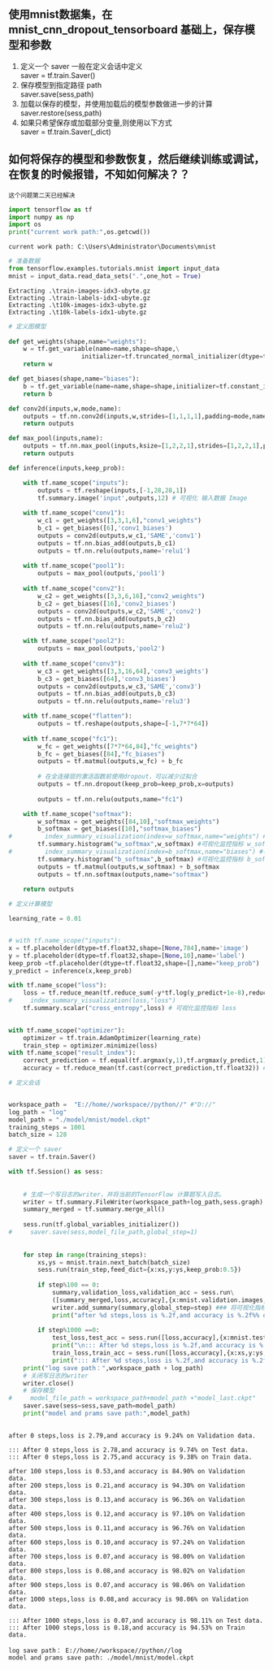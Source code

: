 
## 使用mnist数据集，在mnist_cnn_dropout_tensorboard 基础上，保存模型和参数

1. 定义一个 saver 一般在定义会话中定义  
    saver = tf.train.Saver() 
2. 保存模型到指定路径 path    
    saver.save(sess,path)  
3. 加载以保存的模型，并使用加载后的模型参数做进一步的计算  
    saver.restore(sess,path)  
4. 如果只希望保存或加载部分变量,则使用以下方式    
    saver = tf.train.Saver(_dict)   
    
## 如何将保存的模型和参数恢复，然后继续训练或调试，在恢复的时候报错，不知如何解决？？
    这个问题第二天已经解决
    



```python
import tensorflow as tf
import numpy as np
import os
print("current work path:",os.getcwd())
```

    current work path: C:\Users\Administrator\Documents\mnist
    


```python
# 准备数据
from tensorflow.examples.tutorials.mnist import input_data
mnist = input_data.read_data_sets(".",one_hot = True)
```

    Extracting .\train-images-idx3-ubyte.gz
    Extracting .\train-labels-idx1-ubyte.gz
    Extracting .\t10k-images-idx3-ubyte.gz
    Extracting .\t10k-labels-idx1-ubyte.gz
    


```python
# 定义图模型
   
def get_weights(shape,name="weights"):
    w = tf.get_variable(name=name,shape=shape,\
                    initializer=tf.truncated_normal_initializer(dtype=tf.float32,mean=0,stddev=0.1))
    return w

def get_biases(shape,name="biases"):
    b = tf.get_variable(name=name,shape=shape,initializer=tf.constant_initializer(0.1)) 
    return b

def conv2d(inputs,w,mode,name):
    outputs = tf.nn.conv2d(inputs,w,strides=[1,1,1,1],padding=mode,name=name)
    return outputs

def max_pool(inputs,name):
    outputs = tf.nn.max_pool(inputs,ksize=[1,2,2,1],strides=[1,2,2,1],padding='SAME',name=name)
    return outputs

def inference(inputs,keep_prob):

    with tf.name_scope("inputs"):
        outputs = tf.reshape(inputs,[-1,28,28,1]) 
        tf.summary.image('input',outputs,12) # 可视化 输入数据 Image
        
    with tf.name_scope("conv1"):
        w_c1 = get_weights([3,3,1,6],"conv1_weights")
        b_c1 = get_biases([6],'conv1_biases')
        outputs = conv2d(outputs,w_c1,'SAME','conv1')
        outputs = tf.nn.bias_add(outputs,b_c1)
        outputs = tf.nn.relu(outputs,name='relu1')
    
    with tf.name_scope("pool1"):
        outputs = max_pool(outputs,'pool1')
        
    with tf.name_scope("conv2"):
        w_c2 = get_weights([3,3,6,16],"conv2_weights")
        b_c2 = get_biases([16],'conv2_biases')
        outputs = conv2d(outputs,w_c2,'SAME','conv2')
        outputs = tf.nn.bias_add(outputs,b_c2)
        outputs = tf.nn.relu(outputs,name='relu2')

    with tf.name_scope("pool2"):
        outputs = max_pool(outputs,'pool2')
        
    with tf.name_scope("conv3"):
        w_c3 = get_weights([3,3,16,64],'conv3_weights')
        b_c3 = get_biases([64],'conv3_biases')
        outputs = conv2d(outputs,w_c3,'SAME','conv3')
        outputs = tf.nn.bias_add(outputs,b_c3)
        outputs = tf.nn.relu(outputs,name='relu3')

    with tf.name_scope("flatten"):
        outputs = tf.reshape(outputs,shape=[-1,7*7*64])
        
    with tf.name_scope("fc1"):
        w_fc = get_weights([7*7*64,84],"fc_weights")
        b_fc = get_biases([84],"fc_biases")
        outputs = tf.matmul(outputs,w_fc) + b_fc
        
        # 在全连接层的激活函数前使用dropout，可以减少过拟合
        outputs = tf.nn.dropout(keep_prob=keep_prob,x=outputs)
        
        outputs = tf.nn.relu(outputs,name="fc1")

    with tf.name_scope("softmax"):
        w_softmax = get_weights([84,10],"softmax_weights")
        b_softmax = get_biases([10],"softmax_biases")
#         index_summary_visualization(index=w_softmax,name="weights") #可视化监控指标 w_softmax
        tf.summary.histogram("w_softmax",w_softmax) #可视化监控指标 w_softmax
#         index_summary_visualization(index=b_softmax,name="biases") #可视化监控指标 b_softmax
        tf.summary.histogram("b_softmax",b_softmax) #可视化监控指标 b_softmax
        outputs = tf.matmul(outputs,w_softmax) + b_softmax
        outputs = tf.nn.softmax(outputs,name="softmax")
    
    return outputs
```


```python
# 定义计算模型

learning_rate = 0.01


# with tf.name_scope("inputs"):
x = tf.placeholder(dtype=tf.float32,shape=[None,784],name='image')
y = tf.placeholder(dtype=tf.float32,shape=[None,10],name='label')
keep_prob =tf.placeholder(dtype=tf.float32,shape=[],name="keep_prob")
y_predict = inference(x,keep_prob)

with tf.name_scope("loss"):
    loss = tf.reduce_mean(tf.reduce_sum(-y*tf.log(y_predict+1e-8),reduction_indices=[1]))
#     index_summary_visualization(loss,"loss")
    tf.summary.scalar("cross_entropy",loss) # 可视化监控指标 loss
    

with tf.name_scope("optimizer"):
    optimizer = tf.train.AdamOptimizer(learning_rate)
    train_step = optimizer.minimize(loss)
with tf.name_scope("result_index"):
    correct_prediction = tf.equal(tf.argmax(y,1),tf.argmax(y_predict,1)) # 正确数
    accuracy = tf.reduce_mean(tf.cast(correct_prediction,tf.float32)) # 正确率 
```


```python
# 定义会话 


workspace_path =  "E://home//workspace//python//" #"D://"
log_path = "log"
model_path = "./model/mnist/model.ckpt"
training_steps = 1001
batch_size = 128

# 定义一个 saver
saver = tf.train.Saver()

with tf.Session() as sess:
    
            
    # 生成一个写日志的writer，并将当前的TensorFlow 计算题写入日志。
    writer = tf.summary.FileWriter(workspace_path+log_path,sess.graph) # 可视化计算图
    summary_merged = tf.summary.merge_all()
    
    sess.run(tf.global_variables_initializer())
#     saver.save(sess,model_file_path,global_step=1)
    
         
    for step in range(training_steps):
        xs,ys = mnist.train.next_batch(batch_size)
        sess.run(train_step,feed_dict={x:xs,y:ys,keep_prob:0.5})
        
        if step%100 == 0:
            summary,validation_loss,validation_acc = sess.run\
            ([summary_merged,loss,accuracy],{x:mnist.validation.images,y:mnist.validation.labels,keep_prob:1.0})
            writer.add_summary(summary,global_step=step) ### 将可视化指标写入日志文件
            print("after %d steps,loss is %.2f,and accuracy is %.2f%% on Validation data."%(step,validation_loss,validation_acc*100))
            
        if step%1000 ==0:
            test_loss,test_acc = sess.run([loss,accuracy],{x:mnist.test.images,y:mnist.test.labels,keep_prob:1.0})
            print("\n::: After %d steps,loss is %.2f,and accuracy is %.2f%% on Test data. "%(step,test_loss,test_acc*100))
            train_loss,train_acc = sess.run([loss,accuracy],{x:xs,y:ys,keep_prob:1.0})
            print("::: After %d steps,loss is %.2f,and accuracy is %.2f%% on Train data. \n"%(step,train_loss,train_acc*100))
    print("log save path：",workspace_path + log_path)
    # 关闭写日志的writer        
    writer.close()
    # 保存模型
#     model_file_path = workspace_path+model_path +"model_last.ckpt"
    saver.save(sess=sess,save_path=model_path)
    print("model and prams save path:",model_path)
    

```

    after 0 steps,loss is 2.79,and accuracy is 9.24% on Validation data.
    
    ::: After 0 steps,loss is 2.78,and accuracy is 9.74% on Test data. 
    ::: After 0 steps,loss is 2.75,and accuracy is 9.38% on Train data. 
    
    after 100 steps,loss is 0.53,and accuracy is 84.90% on Validation data.
    after 200 steps,loss is 0.21,and accuracy is 94.30% on Validation data.
    after 300 steps,loss is 0.13,and accuracy is 96.36% on Validation data.
    after 400 steps,loss is 0.12,and accuracy is 97.10% on Validation data.
    after 500 steps,loss is 0.11,and accuracy is 96.76% on Validation data.
    after 600 steps,loss is 0.10,and accuracy is 97.24% on Validation data.
    after 700 steps,loss is 0.07,and accuracy is 98.00% on Validation data.
    after 800 steps,loss is 0.08,and accuracy is 98.02% on Validation data.
    after 900 steps,loss is 0.07,and accuracy is 98.06% on Validation data.
    after 1000 steps,loss is 0.08,and accuracy is 98.06% on Validation data.
    
    ::: After 1000 steps,loss is 0.07,and accuracy is 98.11% on Test data. 
    ::: After 1000 steps,loss is 0.18,and accuracy is 94.53% on Train data. 
    
    log save path： E://home//workspace//python//log
    model and prams save path: ./model/mnist/model.ckpt
    
